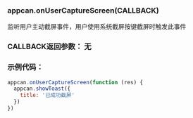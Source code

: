 ### appcan.onUserCaptureScreen(CALLBACK)

监听用户主动截屏事件，用户使用系统截屏按键截屏时触发此事件

### CALLBACK返回参数： 无

### 示例代码：

```javascript
appcan.onUserCaptureScreen(function (res) {
  appcan.showToast({
    title: '已成功截屏'
  })
})
```

